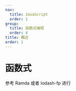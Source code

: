 ```yaml
---
nav:
  title: JavaScript
  order: 1
group:
  title: 函数式编程
  order: 4
title: 概述
order: 1
---
```


# 函数式

参考 Ramda 或者 lodash-fp 进行

